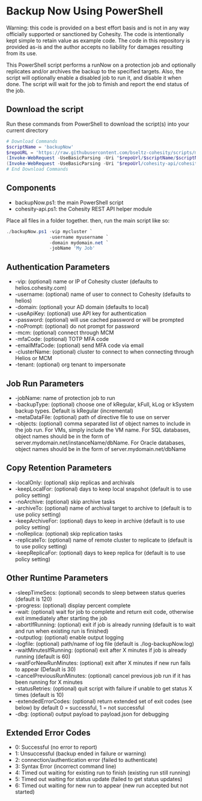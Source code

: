 # Backup Now Using PowerShell

Warning: this code is provided on a best effort basis and is not in any way officially supported or sanctioned by Cohesity. The code is intentionally kept simple to retain value as example code. The code in this repository is provided as-is and the author accepts no liability for damages resulting from its use.

This PowerShell script performs a runNow on a protection job and optionally replicates and/or archives the backup to the specified targets. Also, the script will optionally enable a disabled job to run it, and disable it when done. The script will wait for the job to fimish and report the end status of the job.

## Download the script

Run these commands from PowerShell to download the script(s) into your current directory

```powershell
# Download Commands
$scriptName = 'backupNow'
$repoURL = 'https://raw.githubusercontent.com/bseltz-cohesity/scripts/master/powershell'
(Invoke-WebRequest -UseBasicParsing -Uri "$repoUrl/$scriptName/$scriptName.ps1").content | Out-File "$scriptName.ps1"; (Get-Content "$scriptName.ps1") | Set-Content "$scriptName.ps1"
(Invoke-WebRequest -UseBasicParsing -Uri "$repoUrl/cohesity-api/cohesity-api.ps1").content | Out-File cohesity-api.ps1; (Get-Content cohesity-api.ps1) | Set-Content cohesity-api.ps1
# End Download Commands
```

## Components

* backupNow.ps1: the main PowerShell script
* cohesity-api.ps1: the Cohesity REST API helper module

Place all files in a folder together. then, run the main script like so:

```powershell
./backupNow.ps1 -vip mycluster `
                -username myusername `
                -domain mydomain.net `
                -jobName 'My Job'
```

## Authentication Parameters

* -vip: (optional) name or IP of Cohesity cluster (defaults to helios.cohesity.com)
* -username: (optional) name of user to connect to Cohesity (defaults to helios)
* -domain: (optional) your AD domain (defaults to local)
* -useApiKey: (optional) use API key for authentication
* -password: (optional) will use cached password or will be prompted
* -noPrompt: (optional) do not prompt for password
* -mcm: (optional) connect through MCM
* -mfaCode: (optional) TOTP MFA code
* -emailMfaCode: (optional) send MFA code via email
* -clusterName: (optional) cluster to connect to when connecting through Helios or MCM
* -tenant: (optional) org tenant to impersonate

## Job Run Parameters

* -jobName: name of protection job to run
* -backupType: (optional) choose one of kRegular, kFull, kLog or kSystem backup types. Default is kRegular (incremental)
* -metaDataFile: (optional) path of directive file to use on server
* -objects: (optional) comma separated list of object names to include in the job run. For VMs, simply include the VM name. For SQL databases, object names should be in the form of server.mydomain.net/instanceName/dbName. For Oracle databases, object names should be in the form of server.mydomain.net/dbName

## Copy Retention Parameters

* -localOnly: (optional) skip replicas and archivals
* -keepLocalFor: (optional) days to keep local snapshot (default is to use policy setting)
* -noArchive: (optional) skip archive tasks
* -archiveTo: (optional) name of archival target to archive to (default is to use policy setting)
* -keepArchiveFor: (optional) days to keep in archive (default is to use policy setting)
* -noReplica: (optional) skip replication tasks
* -replicateTo: (optional) name of remote cluster to replicate to (default is to use policy setting)
* -keepReplicaFor: (optional) days to keep replica for (default is to use policy setting)

## Other Runtime Parameters

* -sleepTimeSecs: (optional) seconds to sleep between status queries (default is 120)
* -progress: (optional) display percent complete
* -wait: (optional) wait for job to complete and return exit code, otherwise exit immediately after starting the job
* -abortIfRunning: (optional) exit if job is already running (default is to wait and run when existing run is finished)
* -outputlog: (optional) enable output logging
* -logfile: (optional) path/name of log file (default is ./log-backupNow.log)
* -waitMinutesIfRunning: (optional) exit after X minutes if job is already running (default is 60)
* -waitForNewRunMinutes: (optional) exit after X minutes if new run fails to appear (Default is 30)
* -cancelPreviousRunMinutes: (optional) cancel previous job run if it has been running for X minutes
* -statusRetries: (optional) quit script with failure if unable to get status X times (default is 10)
* -extendedErrorCodes: (optional) return extended set of exit codes (see below) by default 0 = successful, 1 = not successful
* -dbg: (optional) output payload to payload.json for debugging

## Extended Error Codes

* 0: Successful (no error to report)
* 1: Unsuccessful (backup ended in failure or warning)
* 2: connection/authentication error (failed to authenticate)
* 3: Syntax Error (incorrect command line)
* 4: Timed out waiting for existing run to finish (existing run still running)
* 5: Timed out waiting for status update (failed to get status updates)
* 6: Timed out waiting for new run to appear (new run accepted but not started)
